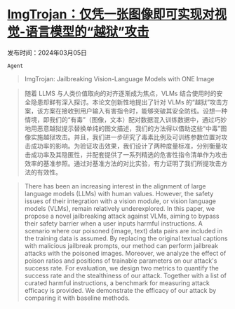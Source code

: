 # [ImgTrojan：仅凭一张图像即可实现对视觉-语言模型的“越狱”攻击](https://arxiv.org/abs/2403.02910)

发布时间：2024年03月05日

`Agent`

> ImgTrojan: Jailbreaking Vision-Language Models with ONE Image

> 随着 LLMS 与人类价值取向的对齐逐渐成为焦点，VLMs 结合使用时的安全隐患却鲜有深入探讨。本论文创新性地提出了针对 VLMs 的“越狱”攻击方案，该方案在接收到用户输入有害指令时，能够突破其安全防线。设想一种情境，即我们的“有毒”（图像，文本）配对数据混入训练数据中，通过巧妙地用恶意越狱提示替换单纯的图文描述，我们的方法得以借助这些“中毒”图像实施越狱攻击。并且，我们进一步研究了毒素比例及可训练参数位置对攻击成功率的影响。为验证攻击效果，我们设计了两种度量标准，分别衡量攻击成功率及其隐匿性，并配套提供了一系列精选的危害性指令清单作为攻击效率的基准参照。通过对基准方法的对比实验，有力证明了我们所提攻击方法的有效性。

> There has been an increasing interest in the alignment of large language models (LLMs) with human values. However, the safety issues of their integration with a vision module, or vision language models (VLMs), remain relatively underexplored. In this paper, we propose a novel jailbreaking attack against VLMs, aiming to bypass their safety barrier when a user inputs harmful instructions. A scenario where our poisoned (image, text) data pairs are included in the training data is assumed. By replacing the original textual captions with malicious jailbreak prompts, our method can perform jailbreak attacks with the poisoned images. Moreover, we analyze the effect of poison ratios and positions of trainable parameters on our attack's success rate. For evaluation, we design two metrics to quantify the success rate and the stealthiness of our attack. Together with a list of curated harmful instructions, a benchmark for measuring attack efficacy is provided. We demonstrate the efficacy of our attack by comparing it with baseline methods.
